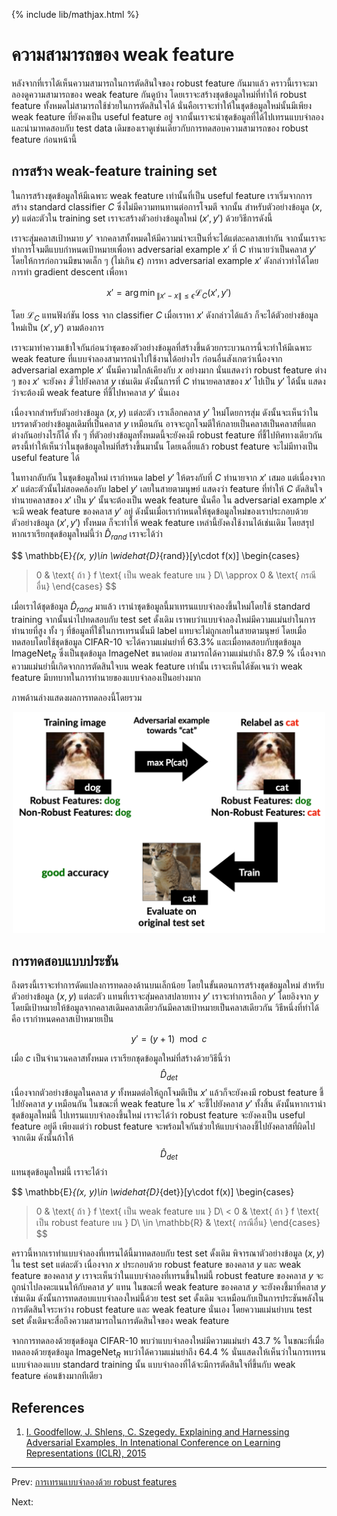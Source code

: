 {% include lib/mathjax.html %}
# ความสามารถของ weak feature

หลังจากที่เราได้เห็นความสามารถในการตัดสินใจของ robust feature กันมาแล้ว
คราวนี้เราจะมาลองดูความสามารถของ weak feature กันดูบ้าง โดยเราจะสร้างชุดข้อมูลใหม่ที่ทำให้
robust feature ทั้งหมดไม่สามารถใช้ช่วยในการตัดสินใจได้ นั่นคือเราจะทำให้ในชุดข้อมูลใหม่นั้นมีเพียง
weak feature ที่ยังคงเป็น useful feature อยู่ จากนั้นเราจะนำชุดข้อมูลที่ได้ไปเทรนแบบจำลองและนำมาทดสอบกับ
test data เดิมของเราดูเช่นเดียวกับการทดสอบความสามารถของ robust feature ก่อนหน้านี้

## การสร้าง weak-feature training set

ในการสร้างชุดข้อมูลให้มีเฉพาะ weak feature เท่านั้นที่เป็น useful feature เราเริ่มจากการสร้าง
standard classifier $C$ ซึ่งไม่มีความทนทานต่อการโจมตี จากนั้น สำหรับตัวอย่างข้อมูล $(x,y)$ แต่ละตัวใน
training set เราจะสร้างตัวอย่างข้อมูลใหม่ $(x',y')$ ด้วยวิธีการดังนี้

เราจะสุ่มคลาสเป้าหมาย $y'$ จากคลาสทั้งหมดให้มีความน่าจะเป็นที่จะได้แต่ละคลาสเท่ากัน
จากนั้นเราจะทำการโจมตีแบบกำหนดเป้าหมายเพื่อหา adversarial example $x'$ ที่ $C$ ทำนายว่าเป็นคลาส $y'$
โดยให้การก่อกวนมีขนาดเล็ก ๆ (ไม่เกิน $\epsilon$) การหา adversarial example $x'$ ดังกล่าวทำได้โดยการทำ
gradient descent เพื่อหา

$$
x' = {\arg\min}_{\|x'-x\|\leq\epsilon}\mathcal{L}_C(x', y')
$$

โดย $\mathcal{L}_C$ แทนฟังก์ชัน loss จาก classifier $C$ เมื่อเราหา $x'$ ดังกล่าวได้แล้ว
ก็จะได้ตัวอย่างข้อมูลใหม่เป็น $(x', y')$ ตามต้องการ

เราจะมาทำความเข้าใจกันก่อนว่าชุดของตัวอย่างข้อมูลที่สร้างขึ้นด้วยกระบวนการนี้จะทำให้มีเฉพาะ weak feature
ที่แบบจำลองสามารถนำไปใช้งานได้อย่างไร ก่อนอื่นสังเกตว่าเนื่องจาก adversarial example $x'$ นั้นมีความใกล้เคียงกับ $x$ อย่างมาก นั่นแสดงว่า robust feature ต่าง ๆ ของ $x'$ จะยังคง _ชี้_
ไปยังคลาส $y$ เช่นเดิม ดังนั้นการที่ $C$ ทำนายคลาสของ $x'$ ไปเป็น $y'$ ได้นั้น แสดงว่าจะต้องมี
weak feature ที่ชี้ไปหาคลาส $y'$ นั่นเอง

เนื่องจากสำหรับตัวอย่างข้อมูล $(x,y)$ แต่ละตัว เราเลือกคลาส $y'$ ใหม่โดยการสุ่ม
ดังนั้นจะเห็นว่าในบรรดาตัวอย่างข้อมูลเดิมที่เป็นคลาส $y$ เหมือนกัน อาจจะถูกโจมตีให้กลายเป็นคลาสเป็นคลาสที่แตกต่างกันอย่างไรก็ได้ ทั้ง ๆ ที่ตัวอย่างข้อมูลทั้งหมดนี้จะยังคงมี robust feature ที่ชี้ไปทิศทางเดียวกัน ตรงนี้ทำให้เห็นว่าในชุดข้อมูลใหม่ที่สร้างขึ้นมานั้น โดยเฉลี่ยแล้ว robust feature จะไม่มีทางเป็น useful feature ได้

ในทางกลับกัน ในชุดข้อมูลใหม่ เรากำหนด label $y'$ ให้ตรงกับที่ $C$ ทำนายจาก $x'$ เสมอ
แต่เนื่องจาก $x'$ แต่ละตัวนั้นไม่สอดคล้องกับ label $y'$ เลยในสายตามนุษย์ แสดงว่า feature ที่ทำให้
$C$ ตัดสินใจทำนายคลาสของ $x'$ เป็น $y'$ นั้นจะต้องเป็น weak feature นั่นคือ ใน
adversarial example $x'$ จะมี weak feature ของคลาส $y'$ อยู่ ดังนั้นเมื่อเรากำหนดให้ชุดข้อมูลใหม่ของเราประกอบด้วยตัวอย่างข้อมูล
$(x', y')$ ทั้งหมด ก็จะทำให้ weak feature เหล่านี้ยังคงใช้งานได้เช่นเดิม
โดยสรุป หากเราเรียกชุดข้อมูลใหม่นี้ว่า $\widehat{D}_{rand}$ เราจะได้ว่า

$$
\mathbb{E}_{(x, y)\in \widehat{D}_{rand}}[y\cdot f(x)]
\begin{cases}
> 0 & \text{ ถ้า } f \text{ เป็น weak feature บน } D\\
\approx 0 & \text{ กรณีอื่น}
\end{cases}
$$

เมื่อเราได้ชุดข้อมูล $\widehat{D}_{rand}$ มาแล้ว เรานำชุดข้อมูลนี้มาเทรนแบบจำลองขึ้นใหม่โดยใช้
standard training จากนั้นนำไปทดสอบกับ test set ดั้งเดิม เราพบว่าแบบจำลองใหม่มีความแม่นยำในการทำนายที่สูง
ทั้ง ๆ ที่ข้อมูลที่ใช้ในการเทรนนั้นมี label แทบจะไม่ถูกเลยในสายตามนุษย์ โดยเมื่อทดสอบโดยใช้ชุดข้อมูล CIFAR-10
จะได้ความแม่นยำที่ 63.3% และเมื่อทดสอบกับชุดข้อมูล $\text{ImageNet}_R$ ซึ่งเป็นชุดข้อมูล $\text{ImageNet}$
ขนาดย่อม สามารถได้ความแม่นยำถึง 87.9 % เนื่องจากความแม่นยำนี้เกิดจากการตัดสินใจบน weak feature เท่านั้น
เราจะเห็นได้ชัดเจนว่า weak feature มีบทบาทในการทำนายของแบบจำลองเป็นอย่างมาก

ภาพด้านล่างแสดงผลการทดลองนี้โดยรวม

<p align="center">
<img width="500" src="https://raw.githubusercontent.com/vacharapat/Adversarial-Machine-Learning/master/images/Drand.png">
</p>

## การทดสอบแบบประชัน
ถึงตรงนี้เราจะทำการดัดแปลงการทดลองด้านบนเล็กน้อย โดยในขั้นตอนการสร้างชุดข้อมูลใหม่ สำหรับตัวอย่างข้อมูล
$(x, y)$ แต่ละตัว แทนที่เราจะสุ่มคลาสปลายทาง $y'$ เราจะทำการเลือก $y'$ โดยอิงจาก $y$ โดยมีเป้าหมายให้ข้อมูลจากคลาสเดิมคลาสเดียวกันมีคลาสเป้าหมายเป็นคลาสเดียวกัน วิธีหนึ่งที่ทำได้คือ
เรากำหนดคลาสเป้าหมายเป็น

$$
y' = (y + 1) \mod c
$$

เมื่อ $c$ เป็นจำนวนคลาสทั้งหมด เราเรียกชุดข้อมูลใหม่ที่สร้างด้วยวิธีนี้ว่า $$\widehat{D}_{det}$$ เนื่องจากตัวอย่างข้อมูลในคลาส $y$ ทั้งหมดต่อให้ถูกโจมตีเป็น $x'$ แล้วก็จะยังคงมี robust feature ชี้ไปยังคลาส $y$ เหมือนกัน ในขณะที่ weak feature ใน $x'$ จะชี้ไปยังคลาส $y'$ ทั้งสิ้น ดังนั้นหากเรานำชุดข้อมูลใหม่นี้
ไปเทรนแบบจำลองขึ้นใหม่ เราจะได้ว่า robust feature จะยังคงเป็น useful feature อยู่ดี
เพียงแต่ว่า robust feature จะพร้อมใจกันช่วยให้แบบจำลองชี้ไปยังคลาสที่ผิดไปจากเดิม ดังนั้นถ้าให้
$$\widehat{D}_{det}$$ แทนชุดข้อมูลใหม่นี้ เราจะได้ว่า

$$
\mathbb{E}_{(x, y)\in \widehat{D}_{det}}[y\cdot f(x)]
\begin{cases}
> 0 & \text{ ถ้า } f \text{ เป็น weak feature บน } D\\
< 0 & \text{ ถ้า } f \text{ เป็น robust feature บน } D\\
\in \mathbb{R} & \text{ กรณีอื่น}
\end{cases}
$$

คราวนี้หากเราทำแบบจำลองที่เทรนได้นี้มาทดสอบกับ test set ดั้งเดิม พิจารณาตัวอย่างข้อมูล $(x, y)$
ใน test set แต่ละตัว เนื่องจาก $x$ ประกอบด้วย robust feature ของคลาส $y$ และ weak feature
ของคลาส $y$ เราจะเห็นว่าในแบบจำลองที่เทรนขึ้นใหม่นี้ robust feature ของคลาส $y$ จะถูกนำไปลงคะแนนให้กับคลาส
$y'$ แทน ในขณะที่ weak feature ของคลาส $y$ จะยังคงชี้มาที่คลาส $y$ เช่นเดิม
ดังนั้นการทดสอบแบบจำลองใหม่นี้ด้วย test set ดั้งเดิม จะเหมือนกับเป็นการประชันพลังในการตัดสินใจระหว่าง
robust feature และ weak feature นั่นเอง โดยความแม่นยำบน test set ดั้งเดิมจะสื่อถึงความสามารถในการตัดสินใจของ
weak feature

จากการทดลองด้วยชุดข้อมูล CIFAR-10 พบว่าแบบจำลองใหม่มีความแม่นยำ 43.7 % ในขณะที่เมื่อทดลองด้วยชุดข้อมูล
$\text{ImageNet}_R$ พบว่าได้ความแม่นยำถึง 64.4 % นั่นแสดงให้เห็นว่าในการเทรนแบบจำลองแบบ
standard training นั้น แบบจำลองที่ได้จะมีการตัดสินใจที่ขึ้นกับ weak feature ค่อนข้างมากทีเดียว



## References

1. [I. Goodfellow, J. Shlens, C. Szegedy. Explaining and Harnessing Adversarial Examples,
In Intenational Conference on Learning Representations (ICLR), 2015](https://arxiv.org/abs/1412.6572)

---
Prev: [การเทรนแบบจำลองด้วย robust features](https://vacharapat.github.io/Adversarial-Machine-Learning/docs/feat4)

Next:
